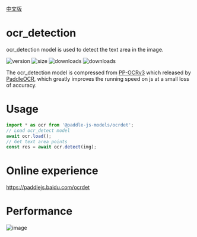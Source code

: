 [中文版](./README_cn.md)

# ocr_detection

ocr_detection model is used to detect the text area in the image.

<img src="https://img.shields.io/npm/v/@paddle-js-models/ocrdet?color=success" alt="version"> <img src="https://img.shields.io/bundlephobia/min/@paddle-js-models/ocrdet" alt="size"> <img src="https://img.shields.io/npm/dm/@paddle-js-models/ocrdet?color=orange" alt="downloads"> <img src="https://img.shields.io/npm/dt/@paddle-js-models/ocrdet" alt="downloads">


The ocr_detection model is compressed from [PP-OCRv3](https://github.com/PaddlePaddle/PaddleOCR/blob/release/2.6/doc/doc_en/PP-OCRv3_introduction_en.md) which released by [PaddleOCR](https://github.com/PaddlePaddle/PaddleOCR), which greatly improves the running speed on js at a small loss of accuracy.


# Usage

```js
import * as ocr from '@paddle-js-models/ocrdet';
// Load ocr_detect model
await ocr.load();
// Get text area points
const res = await ocr.detect(img);
```

# Online experience

https://paddlejs.baidu.com/ocrdet

# Performance
<img alt="image" src="https://user-images.githubusercontent.com/43414102/156394295-5650b6c5-65c4-42a7-bccc-3ed459577b9d.png">
